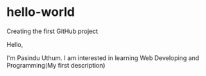 # hello-world
Creating the first GitHub project

Hello,

I'm Pasindu Uthum. I am interested in learning Web Developing and Programming(My first description)
